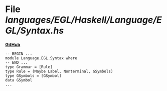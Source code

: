 # File _languages/EGL/Haskell/Language/EGL/Syntax.hs_
**[GitHub](https://github.com/softlang/yas/blob/master/languages/EGL/Haskell/Language/EGL/Syntax.hs)**
```
-- BEGIN ...
module Language.EGL.Syntax where
-- END ...
type Grammar = [Rule]
type Rule = (Maybe Label, Nonterminal, GSymbols)
type GSymbols = [GSymbol]
data GSymbol
...
```

